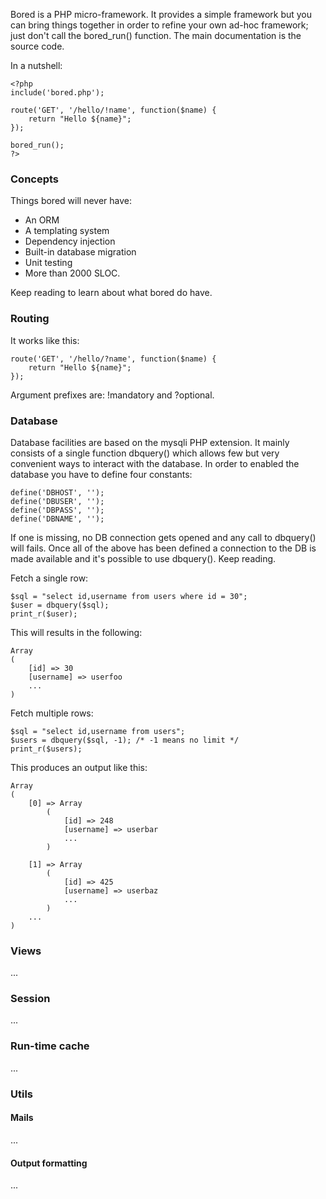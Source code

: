 Bored is a PHP micro-framework. It provides a simple framework but you can
bring things together in order to refine your own ad-hoc framework; just don't
call the bored_run() function. The main documentation is the source code.

In a nutshell:
```
<?php
include('bored.php');

route('GET', '/hello/!name', function($name) {
	return "Hello ${name}";
});

bored_run();
?>
```

### Concepts
Things bored will never have:

* An ORM
* A templating system
* Dependency injection
* Built-in database migration
* Unit testing
* More than 2000 SLOC.

Keep reading to learn about what bored do have.

### Routing
It works like this:

```
route('GET', '/hello/?name', function($name) {
	return "Hello ${name}";
});
```

Argument prefixes are: !mandatory and ?optional.

### Database
Database facilities are based on the mysqli PHP extension. It mainly consists
of a single function dbquery() which allows few but very convenient ways to
interact with the database. In order to enabled the database you have to define
four constants:

```
define('DBHOST', '');
define('DBUSER', '');
define('DBPASS', '');
define('DBNAME', '');
```

If one is missing, no DB connection gets opened and any call to dbquery() will
fails.  Once all of the above has been defined a connection to the DB is made
available and it's possible to use dbquery(). Keep reading.

Fetch a single row:
```
$sql = "select id,username from users where id = 30";
$user = dbquery($sql);
print_r($user);
```

This will results in the following:

```
Array
(
    [id] => 30
    [username] => userfoo
    ...
)
```

Fetch multiple rows:
```
$sql = "select id,username from users";
$users = dbquery($sql, -1); /* -1 means no limit */
print_r($users);
```

This produces an output like this:

```
Array
(
    [0] => Array
        (
            [id] => 248
            [username] => userbar
            ...
        )

    [1] => Array
        (
            [id] => 425
            [username] => userbaz
            ...
        )
    ...
)
```

### Views
...

### Session
...

### Run-time cache
...

### Utils

#### Mails
...

#### Output formatting
...
